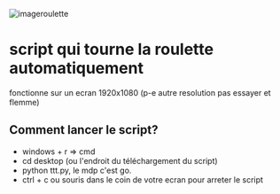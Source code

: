 
![imageroulette](https://i.imgur.com/mfi7mvq.png)
# script qui tourne la roulette automatiquement
fonctionne sur un ecran 1920x1080 (p-e autre resolution pas essayer et flemme)
## Comment lancer le script? 
- windows + r => cmd 
- cd desktop (ou l'endroit du téléchargement du script)
- python ttt.py, le mdp c'est go. 
- ctrl + c ou souris dans le coin de votre ecran pour arreter le script




